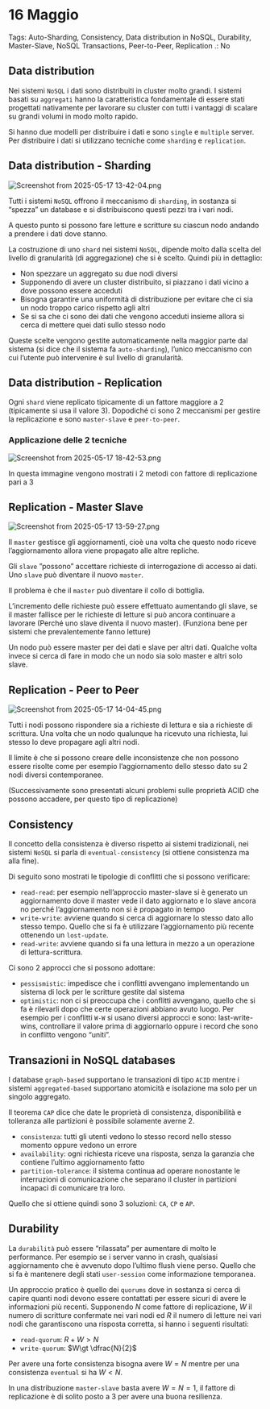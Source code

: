 # 16 Maggio

Tags: Auto-Sharding, Consistency, Data distribution in NoSQL, Durability, Master-Slave, NoSQL Transactions, Peer-to-Peer, Replication
.: No

## Data distribution

Nei sistemi `NoSQL` i dati sono distribuiti in cluster molto grandi. I sistemi basati su `aggregati` hanno la caratteristica fondamentale di essere stati progettati nativamente per lavorare su cluster con tutti i vantaggi di scalare su grandi volumi in modo molto rapido.

Si hanno due modelli per distribuire i dati e sono `single` e `multiple` server. Per distribuire i dati si utilizzano tecniche come `sharding` e `replication`.

## Data distribution - Sharding

![Screenshot from 2025-05-17 13-42-04.png](Screenshot_from_2025-05-17_13-42-04.png)

Tutti i sistemi `NoSQL` offrono il meccanismo di `sharding`, in sostanza si “spezza” un database e si distribuiscono questi pezzi tra i vari nodi.

A questo punto si possono fare letture e scritture su ciascun nodo andando a prendere i dati dove stanno.

La costruzione di uno `shard` nei sistemi `NoSQL`, dipende molto dalla scelta del livello di granularità (di aggregazione) che si è scelto. Quindi più in dettaglio:

- Non spezzare un aggregato su due nodi diversi
- Supponendo di avere un cluster distribuito, si piazzano i dati vicino a dove possono essere acceduti
- Bisogna garantire una uniformità di distribuzione per evitare che ci sia un nodo troppo carico rispetto agli altri
- Se si sa che ci sono dei dati che vengono acceduti insieme allora si cerca di mettere quei dati sullo stesso nodo

Queste scelte vengono gestite automaticamente nella maggior parte dal sistema (si dice che il sistema fa `auto-sharding`), l’unico meccanismo con cui l’utente può intervenire è sul livello di granularità.

## Data distribution - Replication

Ogni `shard` viene replicato tipicamente di un fattore maggiore a 2 (tipicamente si usa il valore 3). Dopodiché ci sono 2 meccanismi per gestire la replicazione e sono `master-slave` e `peer-to-peer`.

### Applicazione delle 2 tecniche

![Screenshot from 2025-05-17 18-42-53.png](Screenshot_from_2025-05-17_18-42-53.png)

In questa immagine vengono mostrati i 2 metodi con fattore di replicazione pari a 3

## Replication - Master Slave

![Screenshot from 2025-05-17 13-59-27.png](Screenshot_from_2025-05-17_13-59-27.png)

Il `master` gestisce gli aggiornamenti, cioè una volta che questo nodo riceve l’aggiornamento allora viene propagato alle altre repliche.

Gli `slave` ”possono” accettare richieste di interrogazione di accesso ai dati. Uno `slave` può diventare il nuovo `master`. 

Il problema è che il `master` può diventare il collo di bottiglia.

L’incremento delle richieste può essere effettuato aumentando gli slave, se il master fallisce per le richieste di letture si può ancora continuare a lavorare (Perché uno slave diventa il nuovo master). (Funziona bene per sistemi che prevalentemente fanno letture)

Un nodo può essere master per dei dati e slave per altri dati. Qualche volta invece si cerca di fare in modo che un nodo sia solo master e altri solo slave.

## Replication - Peer to Peer

![Screenshot from 2025-05-17 14-04-45.png](Screenshot_from_2025-05-17_14-04-45.png)

Tutti i nodi possono rispondere sia a richieste di lettura e sia a richieste di scrittura. Una volta che un nodo qualunque ha ricevuto una richiesta, lui stesso lo deve propagare agli altri nodi.

Il limite è che si possono creare delle inconsistenze che non possono essere risolte come per esempio l’aggiornamento dello stesso dato su 2 nodi diversi contemporanee.

(Successivamente sono presentati alcuni problemi sulle proprietà ACID che possono accadere, per questo tipo di replicazione)

## Consistency

Il concetto della consistenza è diverso rispetto ai sistemi tradizionali, nei sistemi `NoSQL` si parla di `eventual-consistency` (si ottiene consistenza ma alla fine).

Di seguito sono mostrati le tipologie di conflitti che si possono verificare:

- `read-read`: per esempio nell’approccio master-slave si è generato un aggiornamento dove il master vede il dato aggiornato e lo slave ancora no perché l’aggiornamento non si è propagato in tempo
- `write-write`: avviene quando si cerca di aggiornare lo stesso dato allo stesso tempo. Quello che si fa è utilizzare l’aggiornamento più recente ottenendo un `lost-update`.
- `read-write`: avviene quando si fa una lettura in mezzo a un operazione di lettura-scrittura.

Ci sono 2 approcci che si possono adottare:

- `pessismistic`: impedisce che i conflitti avvengano implementando un sistema di lock per le scritture gestite dal sistema
- `optimistic`: non ci si preoccupa che i conflitti avvengano, quello che si fa è rilevarli dopo che certe operazioni abbiano avuto luogo. Per esempio per i conflitti `W-W` si usano diversi approcci e sono: last-write-wins, controllare il valore prima di aggiornarlo oppure i record che sono in conflitto vengono “uniti”.

## Transazioni in NoSQL databases

I database `graph-based` supportano le transazioni di tipo `ACID` mentre i sistemi `aggregated-based` supportano atomicità e isolazione ma solo per un singolo aggregato.

Il teorema `CAP` dice che date le proprietà di consistenza, disponibilità e tolleranza alle partizioni è possibile solamente averne 2.

- `consistenza`: tutti gli utenti vedono lo stesso record nello stesso momento oppure vedono un errore
- `availability`: ogni richiesta riceve una risposta, senza la garanzia che contiene l’ultimo aggiornamento fatto
- `partition-tolerance`: il sistema continua ad operare nonostante le interruzioni di comunicazione che separano il cluster in partizioni incapaci di comunicare tra loro.

Quello che si ottiene quindi sono 3 soluzioni: `CA`, `CP` e `AP`.

## Durability

La `durabilità` può essere “rilassata” per aumentare di molto le performance. Per esempio se i server vanno in crash, qualsiasi aggiornamento che è avvenuto dopo l’ultimo flush viene perso. Quello che si fa è mantenere degli stati `user-session` come informazione temporanea.

Un approccio pratico è quello dei `quorums` dove in sostanza si cerca di capire quanti nodi devono essere contattati per essere sicuri di avere le informazioni più recenti. Supponendo $N$ come fattore di replicazione, $W$ il numero di scritture confermate nei vari nodi ed $R$ il numero di letture nei vari nodi che garantiscono una risposta corretta,  si hanno i seguenti risultati:

- `read-quorum`: $R +W \gt N$
- `write-quorum`: $W\gt \dfrac{N}{2}$

Per avere una forte consistenza bisogna avere $W=N$ mentre per una consistenza `eventual` si ha $W\lt N$.

In una distribuzione `master-slave` basta avere $W=N=1$, il fattore di replicazione è di solito posto a 3 per avere una buona resilienza.
